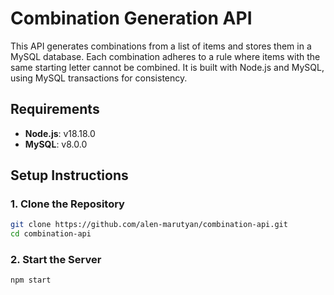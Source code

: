 # Combination Generation API

This API generates combinations from a list of items and stores them in a MySQL database. Each combination adheres to a rule where items with the same starting letter cannot be combined. It is built with Node.js and MySQL, using MySQL transactions for consistency.

## Requirements

- **Node.js**: v18.18.0
- **MySQL**: v8.0.0

## Setup Instructions

### 1. Clone the Repository

```bash
git clone https://github.com/alen-marutyan/combination-api.git
cd combination-api
```

### 2. Start the Server

```bash
npm start
```
